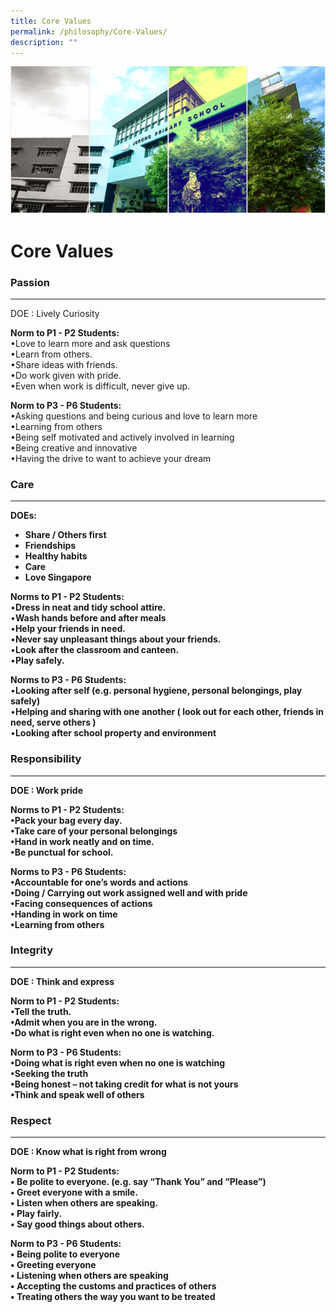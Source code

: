```yaml
---
title: Core Values
permalink: /philosophy/Core-Values/
description: ""
---
```

![](/images/Banner.png)

Core Values
===========

### Passion
-------

DOE : Lively Curiosity

<b>Norm to P1 - P2 Students:</b> <br>
•Love to learn more and ask questions <br>
•Learn from others. <br>
•Share ideas with friends. <br>
•Do work given with pride. <br>
•Even when work is difficult, never give up.

<b>Norm to P3 - P6 Students:</b> <br>
•Asking questions and being curious and love to learn more <br>
•Learning from others <br>
•Being self motivated and actively involved in learning <br>
•Being creative and innovative <br>
•Having the drive to want to achieve your dream

### Care
----

<b>DOEs:</b> <br>
*   <b>Share / Others first</b>
*   <b>Friendships</b>
*   <b>Healthy habits</b>
*   <b>Care</b>
*   <b>Love Singapore</b>

<b>Norms to P1 - P2 Students:</b> <br>
•<b>Dress in neat and tidy school attire.</b> <br>
•<b>Wash hands before and after meals</b> <br>
•<b>Help your friends in need.</b> <br>
•<b>Never say unpleasant things about your friends.</b> <br>•<b>Look after the classroom and canteen.</b> <br>
•<b>Play safely.</b> <br>

<b>Norms to P3 - P6 Students:</b> <br>
•<b>Looking after self (e.g. personal hygiene, personal belongings, play safely)</b> <br>
•<b>Helping and sharing with one another ( look out for each other, friends in need, serve others )</b> <br>
•<b>Looking after school property and environment</b> <br>


### Responsibility
--------------

  

<b>DOE : Work pride</b> 

<b>Norms to P1 - P2 Students:</b> <br>
<b>•Pack your bag every day.</b> <br>
<b>•Take care of your personal belongings</b> <br>
<b>•Hand in work neatly and on time.</b> <br>
<b>•Be punctual for school.</b>

<b>Norms to P3 - P6 Students:</b> <br>
<b>•Accountable for one’s words and actions</b> <br>
<b>•Doing / Carrying out work assigned well and with pride</b> <br>
<b>•Facing consequences of actions</b> <br>
<b>•Handing in work on time</b> <br>
<b>•Learning from others</b>


### Integrity
---------

<b>DOE : Think and express</b>

<b>Norm to P1 - P2 Students:</b> <br>
<b>•Tell the truth.</b> <br>
<b>•Admit when you are in the wrong.</b> <br>
<b>•Do what is right even when no one is watching.</b>

<b>Norm to P3 - P6 Students:</b> <br>
<b>•Doing what is right even when no one is watching</b> <br>
<b>•Seeking the truth</b> <br>
<b>•Being honest – not taking credit for what is not yours</b> <br>
<b>•Think and speak well of others</b>


### Respect
-------

<b>DOE : Know what is right from wrong</b>

<b>Norm to P1 - P2 Students:</b> <br>
<b>• Be polite to everyone. (e.g. say “Thank You” and “Please”)</b> <br>
<b>• Greet everyone with a smile.</b> <br>
<b>• Listen when others are speaking.</b> <br>
<b>• Play fairly.</b> <br>
<b>• Say good things about others.</b>

<b>Norm to P3 - P6 Students:</b> <br>
<b>• Being polite to everyone</b> <br>
<b>• Greeting everyone</b> <br>
<b>• Listening when others are speaking</b> <br>
<b>• Accepting the customs and practices of others</b> <br>
<b>• Treating others the way you want to be treated</b> <br>